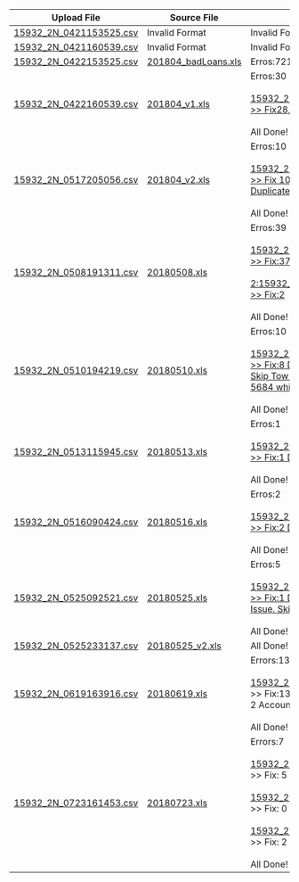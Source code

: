 |Upload File|Source File|Fix File|
|---|---|---|
|[15932_2N_0421153525.csv](./upload/15932_2N_0421153525.csv)|Invalid Format|Invalid Format |
|[15932_2N_0421160539.csv](./upload/15932_2N_0421160539.csv)|Invalid Format|Invalid Format |
|[15932_2N_0422153525.csv](./upload/15932_2N_0422153525.csv)|[201804_badLoans.xls](./source/201804/201804_badLoans.xls)|Erros:721|
|[15932_2N_0422160539.csv](./upload/15932_2N_0422160539.csv)|[201804_v1.xls](./source/201804/201804_v1.xls)|Erros:30<br><br>[15932_2N_0517192835.csv >> Fix28, Skip2 Slot Card Type](./upload/fix/04v1/15932_2N_0517192835.csv)<br><br> All Done!|
|[15932_2N_0517205056.csv](./upload/15932_2N_0517205056.csv)|[201804_v2.xls](./source/201804/201804_v2.xls)|Erros:10<br><br>[15932_2N_0518210655.csv >> Fix 10, 5 Account Issue, 5 Duplicate](./upload/fix/04v2/15932_2N_0518210655.csv)<br><br> All Done!|
|[15932_2N_0508191311.csv](./upload/15932_2N_0508191311.csv)|[20180508.xls](./source/201805/20180508.xls)|Erros:39<br><br> [15932_2N_0508191312.csv >> Fix:37](./upload/fix/15932_2N_0508191312.csv) <br><br>[2:15932_2N_0508191313.csv >> Fix:2](./upload/fix/15932_2N_0508191313.csv) <br><br>All Done!|
|[15932_2N_0510194219.csv](./upload/15932_2N_0510194219.csv)|[20180510.xls](./source/201805/20180510.xls)|Erros:10<br><br> [15932_2N_0510195541.csv >> Fix:8 Duplicate Records. Skip Tow records of Client Ref 5684 which are Slot Card Type](./upload/fix/15932_2N_0510195541.csv) <br><br>All Done!|
|[15932_2N_0513115945.csv](./upload/15932_2N_0513115945.csv)|[20180513.xls](./source/201805/20180513.xls)|Erros:1<br><br> [15932_2N_0513120757.csv >> Fix:1 Duplicate Records](./upload/fix/15932_2N_0513120757.csv) <br><br>All Done!|
|[15932_2N_0516090424.csv](./upload/15932_2N_0516090424.csv)|[20180516.xls](./source/201805/20180516.xls)|Erros:2<br><br> [15932_2N_0516091142.csv >> Fix:2 Duplicate Records](./upload/fix/15932_2N_0516091142.csv) <br><br>All Done!|
|[15932_2N_0525092521.csv](./upload/15932_2N_0525092521.csv)|[20180525.xls](./source/201805/20180525.xls)|Erros:5<br><br> [15932_2N_0525095139.csv >> Fix:1 Duplicate 2 Account Issue. Skip:2 Slot Card Type](./upload/fix/15932_2N_0525095139.csv) <br><br>All Done!|
|[15932_2N_0525233137.csv](./upload/15932_2N_0525233137.csv)|[20180525_v2.xls](./source/201805/20180525_v2.xls)|All Done!|
|[15932_2N_0619163916.csv](./upload/15932_2N_0619163916.csv)|[20180619.xls](./source/201806/20180619.xls)|Errors:138<br><br>[15932_2N_0620234836.csv](./upload/fix/15932_2N_0620234836.csv) >> Fix:136 Duplicate Records, 2 Account Issue<br><br>All Done!|
|[15932_2N_0723161453.csv](./upload/15932_2N_0723161453.csv)|[20180723.xls](./source/201807/20180723.xls)|Errors:7<br><br>[15932_2N_0723162925.csv](./upload/fix/15932_2N_0723162925.csv) >> Fix: 5 Account Issue<br><br>[15932_2N_0723164227.csv](./upload/fix/15932_2N_0723164227.csv) >> Fix: 0 Account Issue<br><br>[15932_2N_0723165027.csv](./upload/fix/15932_2N_0723165027.csv) >> Fix: 2 Account Issue<br><br>All Done!|
